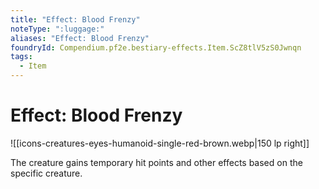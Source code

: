 ```yaml
---
title: "Effect: Blood Frenzy"
noteType: ":luggage:"
aliases: "Effect: Blood Frenzy"
foundryId: Compendium.pf2e.bestiary-effects.Item.ScZ8tlV5zS0Jwnqn
tags:
  - Item
---
```


# Effect: Blood Frenzy
![[icons-creatures-eyes-humanoid-single-red-brown.webp|150 lp right]]

The creature gains temporary hit points and other effects based on the specific creature.
